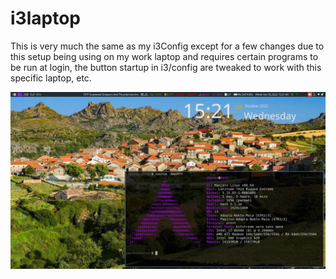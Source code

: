# i3laptop
This is very much the same as my i3Config except for a few changes due to this setup being using on my work laptop and requires certain programs to be run at login, the button startup in i3/config are tweaked to work with this specific laptop, etc. 

![my workstation](./Pictures/example.png)
